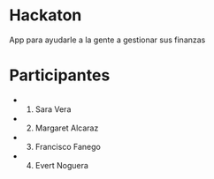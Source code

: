 # Hackaton
App para ayudarle a la gente a gestionar sus finanzas

# Participantes 
 * 1. Sara Vera 
 * 2. Margaret Alcaraz
 * 3. Francisco Fanego
 * 4. Evert Noguera
